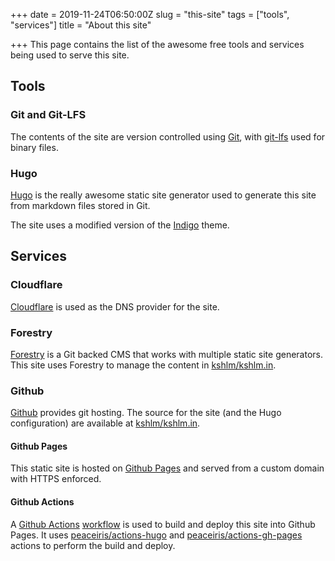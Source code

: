 +++
date = 2019-11-24T06:50:00Z
slug = "this-site"
tags = ["tools", "services"]
title = "About this site"

+++
This page contains the list of the awesome free tools and services being used to serve this site.

## Tools

### Git and Git-LFS

The contents of the site are version controlled using [Git](https://git-scm.com/), with [git-lfs](https://git-lfs.github.com/) used for binary files.

### Hugo

[Hugo](https://gohugo.io/) is the really awesome static site generator used to generate this site from markdown files stored in Git.

The site uses a modified version of the [Indigo](https://github.com/AngeloStavrow/indigo) theme.

## Services

### Cloudflare

[Cloudflare](https://www.cloudflare.com/) is used as the DNS provider for the site.

### Forestry

[Forestry](https://forestry.io "Forestry") is a Git backed CMS that works with multiple static site generators. This site uses Forestry to manage the content in [kshlm/kshlm.in](https://github.com/kshlm/kshlm.in).

### Github

[Github](https://github.com/) provides git hosting. The source for the site (and the Hugo configuration) are available at [kshlm/kshlm.in](https://github.com/kshlm/kshlm.in).

#### Github Pages

This static site is hosted on [Github Pages](https://pages.github.com "Github Pages") and served from a custom domain with HTTPS enforced.

#### Github Actions

A [Github Actions](https://github.com/features/actions "Github Actions") [workflow](https://github.com/kshlm/kshlm.in/blob/master/.github/workflows/gh-pages.yml) is used to build and deploy this site into Github Pages. It uses [peaceiris/actions-hugo](https://github.com/peaceiris/actions-hugo) and [peaceiris/actions-gh-pages](https://github.com/peaceiris/actions-gh-pages) actions to perform the build and deploy.